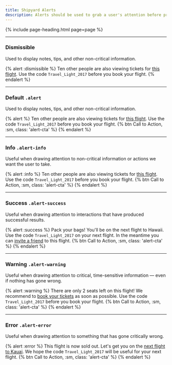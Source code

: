 ```yaml
---
title: Shipyard Alerts
description: Alerts should be used to grab a user's attention before proceeding to the next action. They are commonly found at the very top of the page directly above the content.
---
```


{% include page-heading.html page=page %}

---

### Dismissible
<p class="text-light margin-bottom-sm">Used to display notes, tips, and other non-critical information.</p>

{% alert :dismissible %}
  Ten other people are also viewing tickets for <a href="#">this flight</a>.
  Use the code <code class="code-inline">Travel_Light_2017</code> before you book your flight.
{% endalert %}

---

### Default `.alert`
<p class="text-light margin-bottom-sm">Used to display notes, tips, and other non-critical information.</p>

{% alert %}
  Ten other people are also viewing tickets for <a href="#">this flight</a>.
  Use the code <code class="code-inline">Travel_Light_2017</code> before you book your flight.
  {% btn Call to Action, :sm, class: 'alert-cta' %}
{% endalert %}

---

### Info `.alert-info`
<p class="text-light margin-bottom-sm">Useful when drawing attention to non-critical information or actions we want the user to take.</p>

{% alert :info %}
  Ten other people are also viewing tickets for <a href="#">this flight</a>.
  Use the code <code class="code-inline">Travel_Light_2017</code> before you book your flight.
  {% btn Call to Action, :sm, class: 'alert-cta' %}
{% endalert %}

---

### Success `.alert-success`
<p class="text-light margin-bottom-sm">Useful when drawing attention to interactions that have produced successful results.</p>

{% alert :success %}
  Pack your bags! You'll be on the next flight to Hawaii.
  Use the code <code class="code-inline">Travel_Light_2017</code> on your next flight. In the meantime you can <a href="#">invite a friend</a> to this flight.
  {% btn Call to Action, :sm, class: 'alert-cta' %}
{% endalert %}

---

### Warning `.alert-warning`
<p class="text-light margin-bottom-sm">Useful when drawing attention to critical, time-sensitive information &mdash; even if nothing has gone wrong.</p>

{% alert :warning %}
  There are only 2 seats left on this flight! We recommend to <a href="#">book your tickets</a> as soon as possible.
  Use the code <code class="code-inline">Travel_Light_2017</code> before you book your flight.
  {% btn Call to Action, :sm, class: 'alert-cta' %}
{% endalert %}

---

### Error `.alert-error`
<p class="text-light margin-bottom-sm">Useful when drawing attention to something that has gone critically wrong.</p>

{% alert :error %}
  This flight is now sold out. Let's get you on the <a href="#">next flight to Kauai</a>.
  We hope the code <code class="code-inline">Travel_Light_2017</code> will be useful for your next flight.
  {% btn Call to Action, :sm, class: 'alert-cta' %}
{% endalert %}
